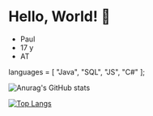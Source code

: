 # Hello, World! 👋

* Paul
* 17 y
* AT

languages = [
  "Java",
  "SQL",
  "JS",
  "C#"
];

![Anurag's GitHub stats](https://github-readme-stats.vercel.app/api?username=TheConsoleLog&count_private=true&theme=synthwave&show_icons=true)
<!--
themes: toykionight, dark, cobalt, synthwave
-->
[![Top Langs](https://github-readme-stats.vercel.app/api/top-langs/?username=TheConsoleLog&langs_count=8&theme=synthwave&count_private=true)](https://github.com/anuraghazra/github-readme-stats)
